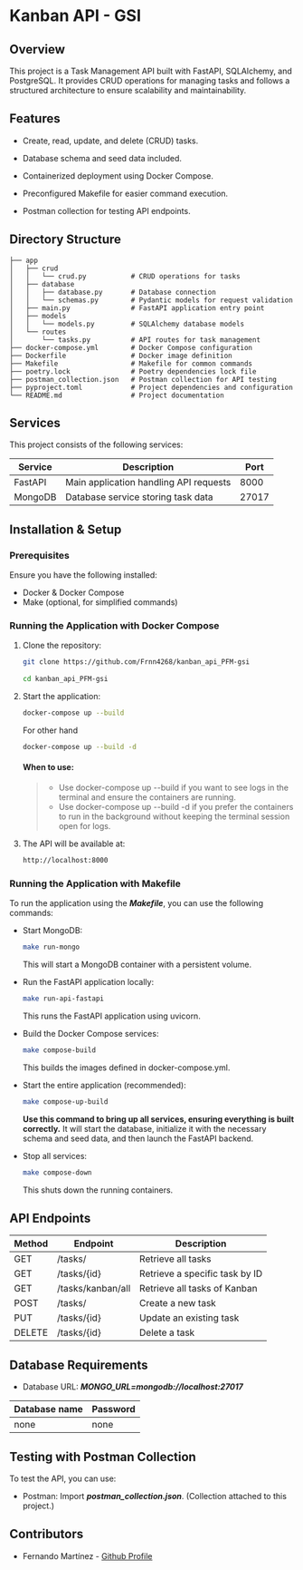 # Kanban API - GSI

## Overview

This project is a Task Management API built with FastAPI, SQLAlchemy, and PostgreSQL. It provides CRUD operations for managing tasks and follows a structured architecture to ensure scalability and maintainability.

## Features

- Create, read, update, and delete (CRUD) tasks.

- Database schema and seed data included.

- Containerized deployment using Docker Compose.

- Preconfigured Makefile for easier command execution.

- Postman collection for testing API endpoints.

## Directory Structure

```plaintext
├── app
│   ├── crud
│   │   └── crud.py           # CRUD operations for tasks
│   ├── database
│   │   ├── database.py       # Database connection
│   │   └── schemas.py        # Pydantic models for request validation
│   ├── main.py               # FastAPI application entry point
│   ├── models
│   │   └── models.py         # SQLAlchemy database models
│   └── routes
│       └── tasks.py          # API routes for task management
├── docker-compose.yml        # Docker Compose configuration
├── Dockerfile                # Docker image definition
├── Makefile                  # Makefile for common commands
├── poetry.lock               # Poetry dependencies lock file
├── postman_collection.json   # Postman collection for API testing
├── pyproject.toml            # Project dependencies and configuration
└── README.md                 # Project documentation
```

## Services

This project consists of the following services:

| Service  | Description  | Port  |
| ------------ | ------------ | ------------ |
| FastAPI | Main application handling API requests  | 8000  |
| MongoDB  | Database service storing task data  | 27017  |

## Installation & Setup

### Prerequisites

Ensure you have the following installed:

- Docker & Docker Compose
- Make (optional, for simplified commands)

### Running the Application with Docker Compose

1. Clone the repository:

	```bash
	git clone https://github.com/Frnn4268/kanban_api_PFM-gsi
		 
	cd kanban_api_PFM-gsi
	```

2. Start the application:

	```bash
	docker-compose up --build
	```
	For other hand
	```bash
	docker-compose up --build -d
	```

	#### When to use:

	> - Use docker-compose up --build if you want to see logs in the terminal and ensure the containers are running.
	> -  Use docker-compose up --build -d if you prefer the containers to run in the background without keeping the terminal session open for logs.

3. The API will be available at:

	```bash
	http://localhost:8000
	```
### Running the Application with Makefile

To run the application using the ***Makefile***, you can use the following commands:

- Start MongoDB:

	```bash
	make run-mongo
	```
	
	This will start a MongoDB container with a persistent volume.

- Run the FastAPI application locally:

	```bash
	make run-api-fastapi
	```
	
	This runs the FastAPI application using uvicorn.

- Build the Docker Compose services:

	```bash
	make compose-build
	```
	
	This builds the images defined in docker-compose.yml.

- Start the entire application (recommended):

	```bash
	make compose-up-build
	```
	
	**Use this command to bring up all services, ensuring everything is built correctly.** It will start the database, initialize it with the necessary schema and seed data, and then launch the FastAPI backend.

- Stop all services:

	```bash
	make compose-down
	```
	
	This shuts down the running containers.

## API Endpoints

| Method  | Endpoint  | Description  |
| ------------ | ------------ | ------------ |
|  GET |  /tasks/  |  Retrieve all tasks  |
| GET  |  /tasks/{id}  | Retrieve a specific task by ID |
| GET  | /tasks/kanban/all | Retrieve all tasks of Kanban  |
| POST  | /tasks/  | Create a new task  |
| PUT  | /tasks/{id}  | Update an existing task  |
| DELETE  | /tasks/{id}  | Delete a task  |

## Database Requirements

- Database URL: ***MONGO_URL=mongodb://localhost:27017***

| Database name  | Password  | 
| ------------ | ------------ | 
|  none |  none  |  

## Testing with Postman Collection

To test the API, you can use:

- Postman: Import ***postman_collection.json***.
	(Collection attached to this project.)

## Contributors

- Fernando Martínez - [Github Profile](https://github.com/Frnn4268 "Github Profile")
